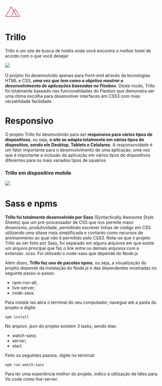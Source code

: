 <img src="/img/favicon.png" width="50px" height="50px">

# Trillo
Trillo é um site de busca de hotéis onde você encontra o melhor hotel de acordo com o que você desejar

<img src="/img/trillopj.JPG">

O projeto foi desenvolvido apenas para front-end através da tecnologias HTML e CSS, **_uma vez que tem como o objetivo mostrar o desenvolvimento de aplicações baseadas no Flexbox._** Deste modo, Trillo foi totalmente baseado nas funcionalidades do Flexbox que demonstra ser uma ótima escolha para desenvolver interfaces em CSS3 com mias versatilidade facilidade.

# Responsivo
O projeto Trillo foi desenvolvido para ser **responsivo para vários tipos de dispositívos**, ou seja, **o site se adapta totalmente em vários tipos de dispositivo, sendo ele Desktop, Tablets e Celulares**. A responsovidade é um fator importante para o desenvolvimento de uma aplicação, uma vez que é importante a inclusão da aplicação em vários tipos de dispositivos diferentes para os mais variados tipos de usuários 

### Trillo em dispositivo mobile

<img src="/img/mobiletrillo.JPEG">

# Sass e npms

**Trillo foi totalmente desenvolvido por Sass** (Syntactically Awesome Style Sheets) que um pré-processador de CSS que nos permite maior dinamismo, produtividade, permitindo escrever linhas de código em CSS utilizando uma sitaxe mais simplificada e contanto como recursos de aninhanmento ao qual não é permitido pelo CSS3. Nota-se que o projeto Trillo ao ser feito por Sass, foi separado em alguns arquivos em que existe um arquivo principal que faz o link entre os demais arquivos com a extensão .scss. Foi utilizado o node-sass que depende do Node.js

Além disso, **Trillo faz uso de pacotes npms**, ou seja, a visualização do projeto depende da instalação do Node.js e das dependentes mostradas no seguinte passo-a-passo.

* npm-run-all;
* live-server;
* node-sass.

Para instalá-las abra o terminal do seu computador, navegue até a pasta do projeto e digite:

```
npm install
```

No arquivo .json do projeto existem 3 tasks, sendo elas:

* watch-sass;
* server;
* start.

Feito os seguintes passos, digite no terminal: 

```
npm run watch:sass
```

Para ter uma experiência melhor do projeto, indico a utilização de Idles para Vs-code como live-server.
